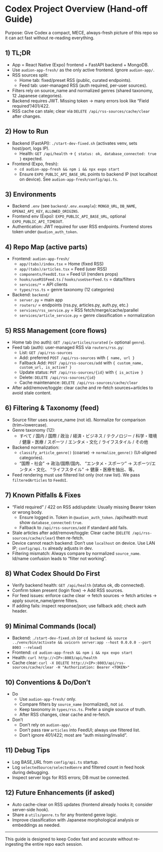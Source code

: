 # Codex Project Overview (Hand-off Guide)

Purpose: Give Codex a compact, MECE, always-fresh picture of this repo so it can act fast without re-reading everything.

## 1) TL;DR
- App = React Native (Expo) frontend + FastAPI backend + MongoDB.
- Use `audion-app-fresh/` as the only active frontend. Ignore `audion-app/`.
- RSS sources split:
  - Home tab: fixed/preset RSS (public, curated endpoints).
  - Feed tab: user-managed RSS (auth required, per-user sources).
- Filters rely on source_name and normalized genres (shared taxonomy, 12 Japanese categories).
- Backend requires JWT. Missing token → many errors look like “Field required”/401/422.
- RSS cache can stale; clear via `DELETE /api/rss-sources/cache/clear` after changes.

## 2) How to Run
- Backend (FastAPI): `./start-dev-fixed.sh` (activates venv, sets host/port, logs IP).
  - Health: `GET /api/health` → `{ status: ok, database_connected: true }` expected.
- Frontend (Expo, fresh):
  - `cd audion-app-fresh && npm i && npx expo start`
  - Ensure `EXPO_PUBLIC_API_BASE_URL` points to backend IP (not localhost on device). See `audion-app-fresh/config/api.ts`.

## 3) Environments
- Backend `.env` (see `backend/.env.example`): `MONGO_URL`, `DB_NAME`, `OPENAI_API_KEY`, `ALLOWED_ORIGINS`.
- Frontend env (Expo): `EXPO_PUBLIC_API_BASE_URL`, optional `EXPO_PUBLIC_API_TIMEOUT`.
- Authentication: JWT required for user RSS endpoints. Frontend stores token under `@audion_auth_token`.

## 4) Repo Map (active parts)
- Frontend: `audion-app-fresh/`
  - `app/(tabs)/index.tsx` = Home (fixed RSS)
  - `app/(tabs)/articles.tsx` = Feed (user RSS)
  - `components/FeedUI.tsx` = Feed UI (renders props)
  - `hooks/useRSSFeed.ts` / `hooks/useUserFeed.ts` = data/filters
  - `services/*` = API clients
  - `types/rss.ts` = genre taxonomy (12 categories)
- Backend: `backend/`
  - `server.py` = main app
  - `routers/` = endpoints (rss.py, articles.py, auth.py, etc.)
  - `services/rss_service.py` = RSS fetch/merge/cache/parallel
  - `services/article_service.py` = genre classification + normalization

## 5) RSS Management (core flows)
- Home tab (no auth): `GET /api/articles/curated` (+ optional `genre`).
- Feed tab (auth): user-managed RSS via `routers/rss.py`:
  - List: `GET /api/rss-sources`
  - Add: preferred `POST /api/rss-sources` with `{ name, url }`
  - Fallback Add: `POST /api/rss-sources/add` with `{ custom_name, custom_url, is_active? }`
  - Update status: `PUT /api/rss-sources/{id}` with `{ is_active }`
  - Delete: `DELETE /api/rss-sources/{id}`
  - Cache maintenance: `DELETE /api/rss-sources/cache/clear`
- After add/remove/toggle: clear cache and re-fetch sources+articles to avoid stale content.

## 6) Filtering & Taxonomy (feed)
- Source filter uses source_name (not id). Normalize for comparison (trim+lowercase).
- Genre taxonomy (12):
  - すべて / 国内 / 国際 / 政治 / 経済・ビジネス / テクノロジー /
    科学・環境 / 健康・医療 / スポーツ / エンタメ・文化 / ライフスタイル / その他
- Backend normalization:
  - `classify_article_genre()` (coarse) → `normalize_genre()` (UI-aligned categories).
  - “国際・社会” → 政治/国際/国内、 “エンタメ・スポーツ” → スポーツ/エンタメ・文化、 “ライフスタイル” → 健康・医療を抽出、等。
- Feed rendering must use filtered list only (not raw list). We pass `filteredArticles` to `FeedUI`.

## 7) Known Pitfalls & Fixes
- “Field required” / 422 on RSS add/update: Usually missing Bearer token or wrong body.
  - Ensure logged in. Token in `@audion_auth_token`. /api/health must show `database_connected:true`.
  - Fallback to `/api/rss-sources/add` if standard add fails.
- Stale articles after add/remove/toggle: Clear cache (`DELETE /api/rss-sources/cache/clear`) then re-fetch.
- Device cannot reach backend: Don’t use `localhost` on device. Use LAN IP; `config/api.ts` already adjusts in dev.
- Filtering mismatch: Always compare by normalized `source_name`. Id/name confusion leads to “filter not working”.

## 8) What Codex Should Do First
- Verify backend health: `GET /api/health` (status ok, db connected).
- Confirm token present (login flow) → Add RSS sources.
- For feed issues: enforce cache clear → fetch sources → fetch articles → apply source_name/genre filters.
- If adding fails: inspect response/json; use fallback add; check auth header.

## 9) Minimal Commands (local)
- Backend: `./start-dev-fixed.sh` (or `cd backend && source ../venv/bin/activate && uvicorn server:app --host 0.0.0.0 --port 8003 --reload`)
- Frontend: `cd audion-app-fresh && npm i && npx expo start`
- Health: `curl http://<IP>:8003/api/health`
- Cache clear: `curl -X DELETE http://<IP>:8003/api/rss-sources/cache/clear -H "Authorization: Bearer <TOKEN>"`

## 10) Conventions & Do/Don’t
- Do
  - Use `audion-app-fresh/` only.
  - Compare filters by `source_name` (normalized), not `id`.
  - Keep taxonomy in `types/rss.ts`. Prefer a single source of truth.
  - After RSS changes, clear cache and re-fetch.
- Don’t
  - Don’t rely on `audion-app/`.
  - Don’t pass raw `articles` into FeedUI; always use filtered list.
  - Don’t ignore 401/422; most are “auth missing/invalid”.

## 11) Debug Tips
- Log BASE_URL from `config/api.ts` startup.
- Log `selectedSource/selectedGenre` and filtered count in feed hook during debugging.
- Inspect server logs for RSS errors; DB must be connected.

## 12) Future Enhancements (if asked)
- Auto cache-clear on RSS updates (frontend already hooks it; consider server-side hook).
- Share a `utils/genre.ts` for any frontend genre logic.
- Improve classification with Japanese morphological analysis or embeddings as needed.

---
This guide is designed to keep Codex fast and accurate without re-ingesting the entire repo each session.

